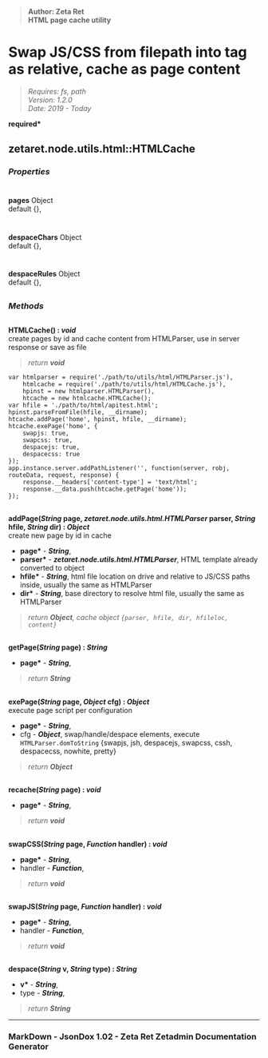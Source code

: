 > __Author: Zeta Ret__  
> __HTML page cache utility__  
# Swap JS/CSS from filepath into tag as relative, cache as page content  
> *Requires: fs, path*  
> *Version: 1.2.0*  
> *Date: 2019 - Today*  

__required*__

## zetaret.node.utils.html::HTMLCache  

### *Properties*  

#  
__pages__ Object  
default {},   

#  
__despaceChars__ Object  
default {},   

#  
__despaceRules__ Object  
default {},   


##  
### *Methods*  

##  
__HTMLCache() : *void*__  
create pages by id and cache content from HTMLParser, use in server response or save as file  
> *return __void__*  
```
var htmlparser = require('./path/to/utils/html/HTMLParser.js'),  
	htmlcache = require('./path/to/utils/html/HTMLCache.js'),  
	hpinst = new htmlparser.HTMLParser(),  
	htcache = new htmlcache.HTMLCache();  
var hfile = './path/to/html/apitest.html';  
hpinst.parseFromFile(hfile, __dirname);  
htcache.addPage('home', hpinst, hfile, __dirname);  
htcache.exePage('home', {  
	swapjs: true,  
	swapcss: true,  
	despacejs: true,  
	despacecss: true  
});  
app.instance.server.addPathListener('', function(server, robj, routeData, request, response) {  
	response.__headers['content-type'] = 'text/html';  
	response.__data.push(htcache.getPage('home'));  
});  
```
##  
__addPage(*String* page, *zetaret.node.utils.html.HTMLParser* parser, *String* hfile, *String* dir) : *Object*__  
create new page by id in cache  
- __page*__ - __*String*__,   
- __parser*__ - __*zetaret.node.utils.html.HTMLParser*__, HTML template already converted to object  
- __hfile*__ - __*String*__, html file location on drive and relative to JS/CSS paths inside, usually the same as HTMLParser  
- __dir*__ - __*String*__, base directory to resolve html file, usually the same as HTMLParser  
> *return __Object__, cache object `{parser, hfile, dir, hfileloc, content}`*  

##  
__getPage(*String* page) : *String*__  
  
- __page*__ - __*String*__,   
> *return __String__*  

##  
__exePage(*String* page, *Object* cfg) : *Object*__  
execute page script per configuration  
- __page*__ - __*String*__,   
- cfg - __*Object*__, swap/handle/despace elements, execute `HTMLParser.domToString` {swapjs, jsh, despacejs, swapcss, cssh, despacecss, nowhite, pretty}  
> *return __Object__*  

##  
__recache(*String* page) : *void*__  
  
- __page*__ - __*String*__,   
> *return __void__*  

##  
__swapCSS(*String* page, *Function* handler) : *void*__  
  
- __page*__ - __*String*__,   
- handler - __*Function*__,   
> *return __void__*  

##  
__swapJS(*String* page, *Function* handler) : *void*__  
  
- __page*__ - __*String*__,   
- handler - __*Function*__,   
> *return __void__*  

##  
__despace(*String* v, *String* type) : *String*__  
  
- __v*__ - __*String*__,   
- type - __*String*__,   
> *return __String__*  

---  
### MarkDown - JsonDox 1.02 - Zeta Ret Zetadmin Documentation Generator